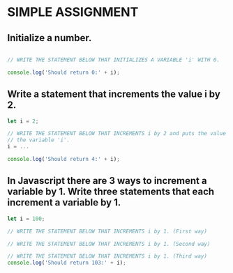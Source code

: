 # SIMPLE ASSIGNMENT

## Initialize a number.

```javascript

// WRITE THE STATEMENT BELOW THAT INITIALIZES A VARIABLE 'i' WITH 0.

console.log('Should return 0:' + i);
```

## Write a statement that increments the value i by 2.

```javascript
let i = 2;

// WRITE THE STATEMENT BELOW THAT INCREMENTS i by 2 and puts the value into
// the variable 'i'.
i = ...

console.log('Should return 4:' + i);
```

## In Javascript there are 3 ways to increment a variable by 1. Write three statements that each increment a variable by 1.
```javascript
let i = 100;

// WRITE THE STATEMENT BELOW THAT INCREMENTS i by 1. (First way)

// WRITE THE STATEMENT BELOW THAT INCREMENTS i by 1. (Second way)

// WRITE THE STATEMENT BELOW THAT INCREMENTS i by 1. (Third way)
console.log('Should return 103:' + i);
```
